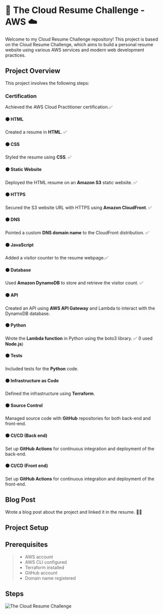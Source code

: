 #  🚀 The Cloud Resume Challenge - AWS ☁️
Welcome to my Cloud Resume Challenge repository! This project is based on the Cloud Resume Challenge, which aims to build a personal resume website using various AWS services and modern web development practices.

## Project Overview
This project involves the following steps:

### Certification
Achieved the AWS Cloud Practitioner certification.✅

#### ⚫ HTML
Created a resume in **HTML**. ✅
#### ⚫ CSS
Styled the resume using **CSS**. ✅
#### ⚫ Static Website
Deployed the HTML resume on an **Amazon S3** static website. ✅
#### ⚫ HTTPS
Secured the S3 website URL with HTTPS using **Amazon CloudFront**. ✅
#### ⚫ DNS
Pointed a custom **DNS domain name** to the CloudFront distribution. ✅
#### ⚫ JavaScript
Added a visitor counter to the resume webpage.✅
#### ⚫ Database
Used **Amazon DynamoDB** to store and retrieve the visitor count. ✅
#### ⚫ API
Created an API using **AWS API Gateway** and Lambda to interact with the DynamoDB database.
#### ⚫ Python
Wrote the **Lambda function** in Python using the boto3 library. ✅ (I used **Node.js**)
#### ⚫ Tests
Included tests for the **Python** code.
#### ⚫ Infrastructure as Code
Defined the infrastructure using **Terraform**. 
#### ⚫ Source Control
Managed source code with **GitHub** repositories for both back-end and front-end.
#### ⚫ CI/CD (Back end)
Set up **GitHub Actions** for continuous integration and deployment of the back-end.
#### ⚫ CI/CD (Front end)
Set up **GitHub Actions** for continuous integration and deployment of the front-end.

## Blog Post
Wrote a blog post about the project and linked it in the resume. 👌🏻

## Project Setup

## Prerequisites
> - AWS account
> - AWS CLI configured
> - Terraform installed
> - GitHub account
> - Domain name registered

## Steps

![The Cloud Resume Challenge](project1.jpg)

